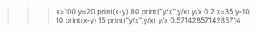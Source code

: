 >>> x=100
>>> y=20
>>> print(x-y)
80
>>> print("y/x",y/x)
y/x 0.2
>>> x=35
>>> y-10
10
>>> print(x-y)
15
>>> print("y/x",y/x)
y/x 0.5714285714285714

